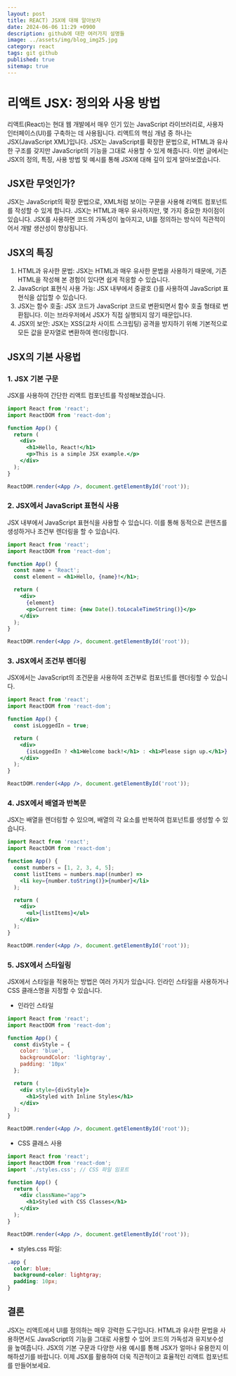 ```yaml
---
layout: post
title: REACT) JSX에 대해 알아보자
date: 2024-06-06 11:29 +0900
description: github에 대한 여러가지 설명들
image: ../assets/img/blog_img25.jpg
category: react
tags: git github
published: true
sitemap: true
---
```


# 리액트 JSX: 정의와 사용 방법
리액트(React)는 현대 웹 개발에서 매우 인기 있는 JavaScript 라이브러리로, 사용자 인터페이스(UI)를 구축하는 데 사용됩니다. 리액트의 핵심 개념 중 하나는 JSX(JavaScript XML)입니다. JSX는 JavaScript를 확장한 문법으로, HTML과 유사한 구조를 갖지만 JavaScript의 기능을 그대로 사용할 수 있게 해줍니다. 이번 글에서는 JSX의 정의, 특징, 사용 방법 및 예시를 통해 JSX에 대해 깊이 있게 알아보겠습니다.

## JSX란 무엇인가?
JSX는 JavaScript의 확장 문법으로, XML처럼 보이는 구문을 사용해 리액트 컴포넌트를 작성할 수 있게 합니다. JSX는 HTML과 매우 유사하지만, 몇 가지 중요한 차이점이 있습니다. JSX를 사용하면 코드의 가독성이 높아지고, UI를 정의하는 방식이 직관적이어서 개발 생산성이 향상됩니다.

## JSX의 특징
1. HTML과 유사한 문법: JSX는 HTML과 매우 유사한 문법을 사용하기 때문에, 기존 HTML을 작성해 본 경험이 있다면 쉽게 적응할 수 있습니다.
2. JavaScript 표현식 사용 가능: JSX 내부에서 중괄호 {}를 사용하여 JavaScript 표현식을 삽입할 수 있습니다.
3. JSX는 함수 호출: JSX 코드가 JavaScript 코드로 변환되면서 함수 호출 형태로 변환됩니다. 이는 브라우저에서 JSX가 직접 실행되지 않기 때문입니다.
4. JSX의 보안: JSX는 XSS(교차 사이트 스크립팅) 공격을 방지하기 위해 기본적으로 모든 값을 문자열로 변환하여 렌더링합니다.

## JSX의 기본 사용법

### 1. JSX 기본 구문
JSX를 사용하여 간단한 리액트 컴포넌트를 작성해보겠습니다.

````jsx
import React from 'react';
import ReactDOM from 'react-dom';

function App() {
  return (
    <div>
      <h1>Hello, React!</h1>
      <p>This is a simple JSX example.</p>
    </div>
  );
}

ReactDOM.render(<App />, document.getElementById('root'));
````

### 2. JSX에서 JavaScript 표현식 사용
JSX 내부에서 JavaScript 표현식을 사용할 수 있습니다. 이를 통해 동적으로 콘텐츠를 생성하거나 조건부 렌더링을 할 수 있습니다.

````jsx
import React from 'react';
import ReactDOM from 'react-dom';

function App() {
  const name = 'React';
  const element = <h1>Hello, {name}!</h1>;

  return (
    <div>
      {element}
      <p>Current time: {new Date().toLocaleTimeString()}</p>
    </div>
  );
}

ReactDOM.render(<App />, document.getElementById('root'));
````

### 3. JSX에서 조건부 렌더링
JSX에서는 JavaScript의 조건문을 사용하여 조건부로 컴포넌트를 렌더링할 수 있습니다.

````jsx
import React from 'react';
import ReactDOM from 'react-dom';

function App() {
  const isLoggedIn = true;

  return (
    <div>
      {isLoggedIn ? <h1>Welcome back!</h1> : <h1>Please sign up.</h1>}
    </div>
  );
}

ReactDOM.render(<App />, document.getElementById('root'));
````

### 4. JSX에서 배열과 반복문
JSX는 배열을 렌더링할 수 있으며, 배열의 각 요소를 반복하여 컴포넌트를 생성할 수 있습니다.

````jsx
import React from 'react';
import ReactDOM from 'react-dom';

function App() {
  const numbers = [1, 2, 3, 4, 5];
  const listItems = numbers.map((number) =>
    <li key={number.toString()}>{number}</li>
  );

  return (
    <div>
      <ul>{listItems}</ul>
    </div>
  );
}

ReactDOM.render(<App />, document.getElementById('root'));
````

### 5. JSX에서 스타일링
JSX에서 스타일을 적용하는 방법은 여러 가지가 있습니다. 인라인 스타일을 사용하거나 CSS 클래스명을 지정할 수 있습니다.

- 인라인 스타일

````jsx
import React from 'react';
import ReactDOM from 'react-dom';

function App() {
  const divStyle = {
    color: 'blue',
    backgroundColor: 'lightgray',
    padding: '10px'
  };

  return (
    <div style={divStyle}>
      <h1>Styled with Inline Styles</h1>
    </div>
  );
}

ReactDOM.render(<App />, document.getElementById('root'));
````

- CSS 클래스 사용

````jsx
import React from 'react';
import ReactDOM from 'react-dom';
import './styles.css'; // CSS 파일 임포트

function App() {
  return (
    <div className="app">
      <h1>Styled with CSS Classes</h1>
    </div>
  );
}

ReactDOM.render(<App />, document.getElementById('root'));
````

- styles.css 파일:

````css
.app {
  color: blue;
  background-color: lightgray;
  padding: 10px;
}
````

## 결론
JSX는 리액트에서 UI를 정의하는 매우 강력한 도구입니다. HTML과 유사한 문법을 사용하면서도 JavaScript의 기능을 그대로 사용할 수 있어 코드의 가독성과 유지보수성을 높여줍니다. JSX의 기본 구문과 다양한 사용 예시를 통해 JSX가 얼마나 유용한지 이해하셨기를 바랍니다. 이제 JSX를 활용하여 더욱 직관적이고 효율적인 리액트 컴포넌트를 만들어보세요.






